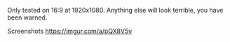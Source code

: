 Only tested on 16:9 at 1920x1080.
Anything else will look terrible, you have been warned.

Screenshots
https://imgur.com/a/pQX8V5v
